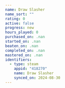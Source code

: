 ```yaml
---
name: Draw Slasher
name_sort: ""
rating: 0
active: false
progress: new
hours_played: 0
purchased_on: .nan
started_on: .nan
beaten_on: .nan
completed_on: .nan
mastered_on: .nan
identifiers:
  - type: steam
    appid: "418270"
    name: Draw Slasher
    synced_on: 2024-08-30
---
```

